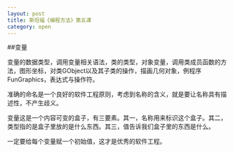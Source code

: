 ```yaml
---
layout: post
title: 斯坦福《编程方法》第五课
category: open
---
```

##变量

变量的数据类型，调用变量相关语法，类的类型，对象变量，调用类成员函数的方法，图形坐标，对类GObject以及其子类的操作，描画几何对象，例程序FunGraphics，表达式与操作符。

准确的命名是一个良好的软件工程原则，考虑到名称的含义，就是要让名称具有描述性，不产生歧义。

变量这是一个内容可变的盒子，有三要素。其一，名称用来标识这个盒子。其二，类型指的是盒子里放的是什么东西。其三，值告诉我们盒子里的东西是什么。

一定要给每个变量赋一个初始值，这才是优秀的软件工程。
